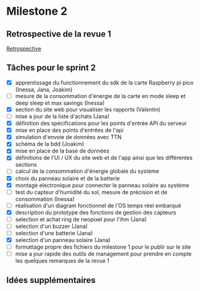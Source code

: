 # Milestone 2

## Retrospective de la revue 1

[Retrospective](retrospective.md)

## Tâches pour le sprint 2

- [X] apprentissage du functionnement du sdk de la carte Raspberry pi pico (Inessa, Jana, Joakim)
- [ ] mesure de la consommation d'énergie de la carte en mode sleep et deep sleep et max savings (Inessa)
- [X] section du site web pour visualiser les rapports (Valentin)
- [ ] mise a jour de la liste d'achats (Jana)
- [X] définition des spécifications pour les points d'entrée API du serveur
- [X] mise en place des points d'entrées de l'api
- [X] simulation d'envoie de données avec TTN
- [X] schéma de la bdd (Joakim)
- [X] mise en place de la base de données
- [X] définitions de l'UI / UX du site web et de l'app ainsi que les différentes sections
- [ ] calcul de la consommation d'énergie globale du système
- [X] choix du panneau solaire et de la batterie
- [X] montage electronique pour connecter le panneau solaire au système
- [ ] test du capteur d'humidité du sol, mesure de précision et de consommation (Inessa)
- [ ] réalisation d'un diagram fonctionnel de l'OS temps réel embarqué
- [X] description du prototype des fonctions de gestion des capteurs
- [ ] selection et achat ring de neopixel pour l'ihm (Jana)
- [ ] selection d'un buzzer (Jana)
- [ ] selection d'une batterie (Jana)
- [X] selection d'un panneau solaire (Jana)
- [ ] formattage propre des fichiers du milestone 1 pour le publir sur le site
- [ ] mise a jour rapide des outils de management pour prendre en compte les quelques remarques de la revue 1

## Idées supplémentaires

